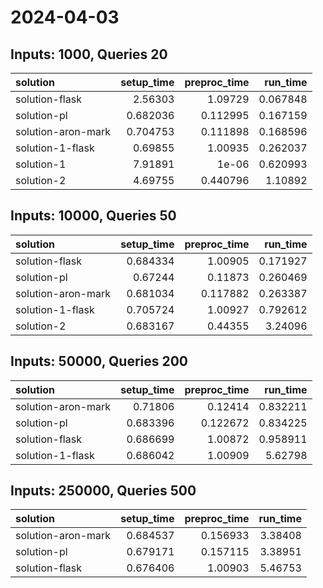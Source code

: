 # 2024-04-03

## Inputs: 1000, Queries 20

| solution           |   setup_time |   preproc_time |   run_time |
|:-------------------|-------------:|---------------:|-----------:|
| solution-flask     |     2.56303  |       1.09729  |   0.067848 |
| solution-pl        |     0.682036 |       0.112995 |   0.167159 |
| solution-aron-mark |     0.704753 |       0.111898 |   0.168596 |
| solution-1-flask   |     0.69855  |       1.00935  |   0.262037 |
| solution-1         |     7.91891  |       1e-06    |   0.620993 |
| solution-2         |     4.69755  |       0.440796 |   1.10892  |

## Inputs: 10000, Queries 50

| solution           |   setup_time |   preproc_time |   run_time |
|:-------------------|-------------:|---------------:|-----------:|
| solution-flask     |     0.684334 |       1.00905  |   0.171927 |
| solution-pl        |     0.67244  |       0.11873  |   0.260469 |
| solution-aron-mark |     0.681034 |       0.117882 |   0.263387 |
| solution-1-flask   |     0.705724 |       1.00927  |   0.792612 |
| solution-2         |     0.683167 |       0.44355  |   3.24096  |

## Inputs: 50000, Queries 200

| solution           |   setup_time |   preproc_time |   run_time |
|:-------------------|-------------:|---------------:|-----------:|
| solution-aron-mark |     0.71806  |       0.12414  |   0.832211 |
| solution-pl        |     0.683396 |       0.122672 |   0.834225 |
| solution-flask     |     0.686699 |       1.00872  |   0.958911 |
| solution-1-flask   |     0.686042 |       1.00909  |   5.62798  |

## Inputs: 250000, Queries 500

| solution           |   setup_time |   preproc_time |   run_time |
|:-------------------|-------------:|---------------:|-----------:|
| solution-aron-mark |     0.684537 |       0.156933 |    3.38408 |
| solution-pl        |     0.679171 |       0.157115 |    3.38951 |
| solution-flask     |     0.676406 |       1.00903  |    5.46753 |